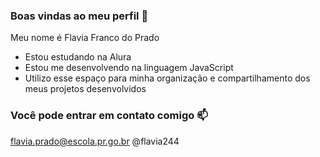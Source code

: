 ### Boas vindas ao meu perfil 💙

Meu nome é Flavia Franco do Prado

- Estou estudando na Alura
- Estou me desenvolvendo na linguagem JavaScript
- Utilizo esse espaço para minha organização e compartilhamento dos meus projetos desenvolvidos
### Você pode entrar em contato comigo 📫

flavia.prado@escola.pr.go.br
@flavia244
